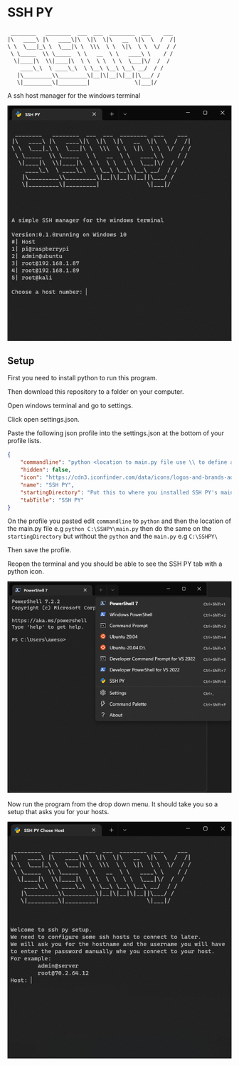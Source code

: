 # SSH PY
```
 ________   ________  ___  ___  ________  ___    ___ 
|\   ____\ |\   ____\|\  \|\  \|\   __  \|\  \  /  /|
\ \  \___|_\ \  \___|\ \  \\\  \ \  \|\  \ \  \/  / /
 \ \_____  \\ \_____  \ \   __  \ \   ____\ \    / / 
  \|____|\  \\|____|\  \ \  \ \  \ \  \___|\/  /  /  
    ____\_\  \ ____\_\  \ \__\ \__\ \__\ __/  / /    
   |\_________\\_________\|__|\|__|\|__||\___/ /     
   \|_________\|_________|              \|___|/
 ```
A ssh host manager for the windows terminal 

![](https://raw.githubusercontent.com/awesomelewis2007/SSHPY/master/documentation/Main.png)

## Setup 
First you need to install python to run this program. 

Then download this repository to a folder on your computer.

Open windows terminal and go to settings.

Click open settings.json.

Paste the following json profile into the settings.json at the bottom of your profile lists.

```json
{
    "commandline": "python <location to main.py file use \\ to define a slash>",
    "hidden": false,
    "icon": "https://cdn3.iconfinder.com/data/icons/logos-and-brands-adobe/512/267_Python-512.png",
    "name": "SSH PY",
    "startingDirectory": "Put this to where you installed SSH PY's main.py file ",
    "tabTitle": "SSH PY"
}
```

On the profile you pasted edit `commandline` to `python` and then the location of the main.py file e.g `python C:\SSHPY\main.py` then do the same on the `startingDirectory` but without the `python` and the `main.py` e.g `C:\SSHPY\`

Then save the profile.

Reopen the terminal and you should be able to see the SSH PY tab with a python icon.

![](https://github.com/awesomelewis2007/SSHPY/blob/master/documentation/Select.png?raw=true)

Now run the program from the drop down menu. It should take you so a setup that asks you for your hosts.

![](https://github.com/awesomelewis2007/SSHPY/blob/master/documentation/Setup.png?raw=true)
